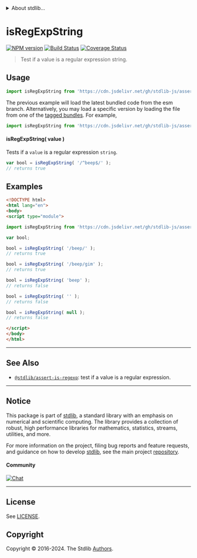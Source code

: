 <!--

@license Apache-2.0

Copyright (c) 2018 The Stdlib Authors.

Licensed under the Apache License, Version 2.0 (the "License");
you may not use this file except in compliance with the License.
You may obtain a copy of the License at

   http://www.apache.org/licenses/LICENSE-2.0

Unless required by applicable law or agreed to in writing, software
distributed under the License is distributed on an "AS IS" BASIS,
WITHOUT WARRANTIES OR CONDITIONS OF ANY KIND, either express or implied.
See the License for the specific language governing permissions and
limitations under the License.

-->


<details>
  <summary>
    About stdlib...
  </summary>
  <p>We believe in a future in which the web is a preferred environment for numerical computation. To help realize this future, we've built stdlib. stdlib is a standard library, with an emphasis on numerical and scientific computation, written in JavaScript (and C) for execution in browsers and in Node.js.</p>
  <p>The library is fully decomposable, being architected in such a way that you can swap out and mix and match APIs and functionality to cater to your exact preferences and use cases.</p>
  <p>When you use stdlib, you can be absolutely certain that you are using the most thorough, rigorous, well-written, studied, documented, tested, measured, and high-quality code out there.</p>
  <p>To join us in bringing numerical computing to the web, get started by checking us out on <a href="https://github.com/stdlib-js/stdlib">GitHub</a>, and please consider <a href="https://opencollective.com/stdlib">financially supporting stdlib</a>. We greatly appreciate your continued support!</p>
</details>

# isRegExpString

[![NPM version][npm-image]][npm-url] [![Build Status][test-image]][test-url] [![Coverage Status][coverage-image]][coverage-url] <!-- [![dependencies][dependencies-image]][dependencies-url] -->

> Test if a value is a regular expression string.

<section class="intro">

</section>

<!-- /.intro -->



<section class="usage">

## Usage

```javascript
import isRegExpString from 'https://cdn.jsdelivr.net/gh/stdlib-js/assert-is-regexp-string@esm/index.mjs';
```
The previous example will load the latest bundled code from the esm branch. Alternatively, you may load a specific version by loading the file from one of the [tagged bundles](https://github.com/stdlib-js/assert-is-regexp-string/tags). For example,

```javascript
import isRegExpString from 'https://cdn.jsdelivr.net/gh/stdlib-js/assert-is-regexp-string@v0.2.0-esm/index.mjs';
```

#### isRegExpString( value )

Tests if a `value` is a regular expression `string`.

```javascript
var bool = isRegExpString( '/^beep$/' );
// returns true
```

</section>

<!-- /.usage -->

<section class="examples">

## Examples

<!-- eslint no-undef: "error" -->

```html
<!DOCTYPE html>
<html lang="en">
<body>
<script type="module">

import isRegExpString from 'https://cdn.jsdelivr.net/gh/stdlib-js/assert-is-regexp-string@esm/index.mjs';

var bool;

bool = isRegExpString( '/beep/' );
// returns true

bool = isRegExpString( '/beep/gim' );
// returns true

bool = isRegExpString( 'beep' );
// returns false

bool = isRegExpString( '' );
// returns false

bool = isRegExpString( null );
// returns false

</script>
</body>
</html>
```

</section>

<!-- /.examples -->



<!-- Section for related `stdlib` packages. Do not manually edit this section, as it is automatically populated. -->

<section class="related">

* * *

## See Also

-   <span class="package-name">[`@stdlib/assert-is-regexp`][@stdlib/assert/is-regexp]</span><span class="delimiter">: </span><span class="description">test if a value is a regular expression.</span>

</section>

<!-- /.related -->

<!-- Section for all links. Make sure to keep an empty line after the `section` element and another before the `/section` close. -->


<section class="main-repo" >

* * *

## Notice

This package is part of [stdlib][stdlib], a standard library with an emphasis on numerical and scientific computing. The library provides a collection of robust, high performance libraries for mathematics, statistics, streams, utilities, and more.

For more information on the project, filing bug reports and feature requests, and guidance on how to develop [stdlib][stdlib], see the main project [repository][stdlib].

#### Community

[![Chat][chat-image]][chat-url]

---

## License

See [LICENSE][stdlib-license].


## Copyright

Copyright &copy; 2016-2024. The Stdlib [Authors][stdlib-authors].

</section>

<!-- /.stdlib -->

<!-- Section for all links. Make sure to keep an empty line after the `section` element and another before the `/section` close. -->

<section class="links">

[npm-image]: http://img.shields.io/npm/v/@stdlib/assert-is-regexp-string.svg
[npm-url]: https://npmjs.org/package/@stdlib/assert-is-regexp-string

[test-image]: https://github.com/stdlib-js/assert-is-regexp-string/actions/workflows/test.yml/badge.svg?branch=v0.2.0
[test-url]: https://github.com/stdlib-js/assert-is-regexp-string/actions/workflows/test.yml?query=branch:v0.2.0

[coverage-image]: https://img.shields.io/codecov/c/github/stdlib-js/assert-is-regexp-string/main.svg
[coverage-url]: https://codecov.io/github/stdlib-js/assert-is-regexp-string?branch=main

<!--

[dependencies-image]: https://img.shields.io/david/stdlib-js/assert-is-regexp-string.svg
[dependencies-url]: https://david-dm.org/stdlib-js/assert-is-regexp-string/main

-->

[chat-image]: https://img.shields.io/gitter/room/stdlib-js/stdlib.svg
[chat-url]: https://app.gitter.im/#/room/#stdlib-js_stdlib:gitter.im

[stdlib]: https://github.com/stdlib-js/stdlib

[stdlib-authors]: https://github.com/stdlib-js/stdlib/graphs/contributors

[cli-section]: https://github.com/stdlib-js/assert-is-regexp-string#cli
[cli-url]: https://github.com/stdlib-js/assert-is-regexp-string/tree/cli
[@stdlib/assert-is-regexp-string]: https://github.com/stdlib-js/assert-is-regexp-string/tree/main

[umd]: https://github.com/umdjs/umd
[es-module]: https://developer.mozilla.org/en-US/docs/Web/JavaScript/Guide/Modules

[deno-url]: https://github.com/stdlib-js/assert-is-regexp-string/tree/deno
[deno-readme]: https://github.com/stdlib-js/assert-is-regexp-string/blob/deno/README.md
[umd-url]: https://github.com/stdlib-js/assert-is-regexp-string/tree/umd
[umd-readme]: https://github.com/stdlib-js/assert-is-regexp-string/blob/umd/README.md
[esm-url]: https://github.com/stdlib-js/assert-is-regexp-string/tree/esm
[esm-readme]: https://github.com/stdlib-js/assert-is-regexp-string/blob/esm/README.md
[branches-url]: https://github.com/stdlib-js/assert-is-regexp-string/blob/main/branches.md

[stdlib-license]: https://raw.githubusercontent.com/stdlib-js/assert-is-regexp-string/main/LICENSE

[standard-streams]: https://en.wikipedia.org/wiki/Standard_streams

[mdn-regexp]: https://developer.mozilla.org/en-US/docs/Web/JavaScript/Guide/Regular_Expressions

<!-- <related-links> -->

[@stdlib/assert/is-regexp]: https://github.com/stdlib-js/assert-is-regexp/tree/esm

<!-- </related-links> -->

</section>

<!-- /.links -->
